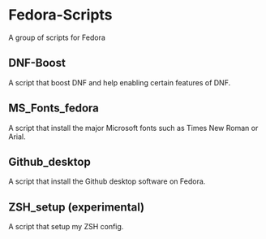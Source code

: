 # Fedora-Scripts 

A group of scripts for Fedora

## DNF-Boost

A script that boost DNF and help enabling certain features of DNF.

## MS_Fonts_fedora

A script that install the major Microsoft fonts such as Times New Roman or Arial.

## Github_desktop

A script that install the Github desktop software on Fedora.

## ZSH_setup (experimental)

A script that setup my ZSH config.
